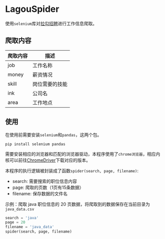# LagouSpider

使用`selenium`库对[拉勾招聘](https://www.lagou.com/)进行工作信息爬取。



## 爬取内容

| 爬取内容 | 描述           |
| -------- | -------------- |
| job      | 工作名称       |
| money    | 薪资情况       |
| skill    | 岗位需要的技能 |
| ink      | 公司名         |
| area     | 工作地点       |



## 使用

在使用前需要安装`selenium`和`pandas`，这两个包。

```
pip install selenium pandas
```

需要安装相应的浏览器和匹配的浏览器驱动，本程序使用了`chrome浏览器`，相应内核可以前往[ChromeDriver](https://chromedriver.chromium.org/downloads)下载对应的版本。

本程序的执行逻辑被封装成了函数`spider(search, page, filename)`:

- search: 需要搜索的职位信息内容
- page: 爬取的页数（1页有15条数据）
- filename: 保存数据的文件名

示例：爬取 java 职位信息的 20 页数据，将爬取到的数据保存在当前目录为 `java_data.csv`

```python
search = 'java'
page = 20
filename = 'java_data'
spider(search, page, filename)
```
